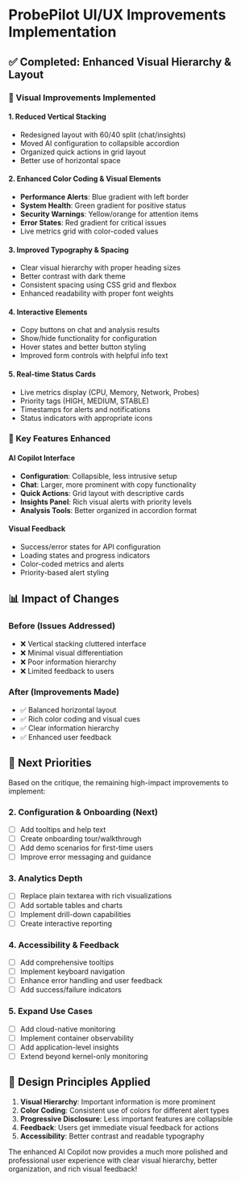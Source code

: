 # ProbePilot UI/UX Improvements Implementation

## ✅ Completed: Enhanced Visual Hierarchy & Layout

### 🎨 Visual Improvements Implemented

#### 1. **Reduced Vertical Stacking**
- Redesigned layout with 60/40 split (chat/insights)
- Moved AI configuration to collapsible accordion
- Organized quick actions in grid layout
- Better use of horizontal space

#### 2. **Enhanced Color Coding & Visual Elements**
- **Performance Alerts**: Blue gradient with left border
- **System Health**: Green gradient for positive status
- **Security Warnings**: Yellow/orange for attention items
- **Error States**: Red gradient for critical issues
- Live metrics grid with color-coded values

#### 3. **Improved Typography & Spacing**
- Clear visual hierarchy with proper heading sizes
- Better contrast with dark theme
- Consistent spacing using CSS grid and flexbox
- Enhanced readability with proper font weights

#### 4. **Interactive Elements**
- Copy buttons on chat and analysis results
- Show/hide functionality for configuration
- Hover states and better button styling
- Improved form controls with helpful info text

#### 5. **Real-time Status Cards**
- Live metrics display (CPU, Memory, Network, Probes)
- Priority tags (HIGH, MEDIUM, STABLE)
- Timestamps for alerts and notifications
- Status indicators with appropriate icons

### 🚀 Key Features Enhanced

#### **AI Copilot Interface**
- **Configuration**: Collapsible, less intrusive setup
- **Chat**: Larger, more prominent with copy functionality  
- **Quick Actions**: Grid layout with descriptive cards
- **Insights Panel**: Rich visual alerts with priority levels
- **Analysis Tools**: Better organized in accordion format

#### **Visual Feedback**
- Success/error states for API configuration
- Loading states and progress indicators
- Color-coded metrics and alerts
- Priority-based alert styling

## 📊 Impact of Changes

### **Before** (Issues Addressed)
- ❌ Vertical stacking cluttered interface
- ❌ Minimal visual differentiation
- ❌ Poor information hierarchy
- ❌ Limited feedback to users

### **After** (Improvements Made)
- ✅ Balanced horizontal layout
- ✅ Rich color coding and visual cues
- ✅ Clear information hierarchy
- ✅ Enhanced user feedback

## 🎯 Next Priorities

Based on the critique, the remaining high-impact improvements to implement:

### 2. **Configuration & Onboarding** (Next)
- [ ] Add tooltips and help text
- [ ] Create onboarding tour/walkthrough
- [ ] Add demo scenarios for first-time users
- [ ] Improve error messaging and guidance

### 3. **Analytics Depth**
- [ ] Replace plain textarea with rich visualizations
- [ ] Add sortable tables and charts
- [ ] Implement drill-down capabilities
- [ ] Create interactive reporting

### 4. **Accessibility & Feedback**
- [ ] Add comprehensive tooltips
- [ ] Implement keyboard navigation
- [ ] Enhance error handling and user feedback
- [ ] Add success/failure indicators

### 5. **Expand Use Cases**
- [ ] Add cloud-native monitoring
- [ ] Implement container observability
- [ ] Add application-level insights
- [ ] Extend beyond kernel-only monitoring

## 🎨 Design Principles Applied

1. **Visual Hierarchy**: Important information is more prominent
2. **Color Coding**: Consistent use of colors for different alert types
3. **Progressive Disclosure**: Less important features are collapsible
4. **Feedback**: Users get immediate visual feedback for actions
5. **Accessibility**: Better contrast and readable typography

The enhanced AI Copilot now provides a much more polished and professional user experience with clear visual hierarchy, better organization, and rich visual feedback!